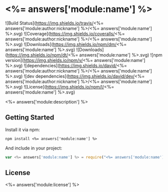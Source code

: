 # <%= answers['module:name'] %>

![Build Status](https://img.shields.io/travis/<%= answers['module:author:nickname'] %>/<%= answers['module:name'] %>.svg)
![Coverage](https://img.shields.io/coveralls/<%= answers['module:author:nickname'] %>/<%= answers['module:name'] %>.svg)
![Downloads](https://img.shields.io/npm/dm/<%= answers['module:name'] %>.svg)
![Downloads](https://img.shields.io/npm/dt/<%= answers['module:name'] %>.svg)
![npm version](https://img.shields.io/npm/v/<%= answers['module:name'] %>.svg)
![dependencies](https://img.shields.io/david/<%= answers['module:author:nickname'] %>/<%= answers['module:name'] %>.svg)
![dev dependencies](https://img.shields.io/david/dev/<%= answers['module:author:nickname'] %>/<%= answers['module:name'] %>.svg)
![License](https://img.shields.io/npm/l/<%= answers['module:name'] %>.svg)

<%= answers['module:description'] %>

## Getting Started

Install it via npm:

```shell
npm install <%= answers['module:name'] %>
```

And include in your project:

```javascript
var <%= answers['module:name'] %> = require("<%= answers['module:name'] %>");
```

## License

<%= answers['module:license'] %>

